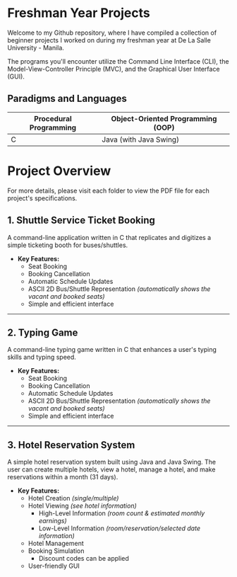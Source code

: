 # Freshman Year Projects
Welcome to my Github repository, where I have compiled a collection of beginner projects I worked on during my freshman year at De La Salle University - Manila. 

The programs you'll encounter utilize the Command Line Interface (CLI), the Model-View-Controller Principle (MVC), and the Graphical User Interface (GUI).

## Paradigms and Languages
| Procedural Programming | Object-Oriented Programming (OOP) |
|--|--|
| C | Java (with Java Swing) |

# Project Overview
For more details, please visit each folder to view the PDF file for each project's specifications.


## 1. Shuttle Service Ticket Booking
A command-line application written in C that replicates and digitizes a simple ticketing booth for buses/shuttles.
 - **Key Features:**
 	- Seat Booking
  	- Booking Cancellation
   	- Automatic Schedule Updates
   	- ASCII 2D Bus/Shuttle Representation *(automatically shows the vacant and booked seats)*
   	- Simple and efficient interface

--------

## 2. Typing Game
A command-line typing game written in C that enhances a user's typing skills and typing speed.
 - **Key Features:**
 	- Seat Booking
  	- Booking Cancellation
   	- Automatic Schedule Updates
   	- ASCII 2D Bus/Shuttle Representation *(automatically shows the vacant and booked seats)*
   	- Simple and efficient interface

--------

## 3. Hotel Reservation System
A simple hotel reservation system built using Java and Java Swing. The user can create multiple hotels, view a hotel, manage a hotel, and make reservations within a month (31 days).
 - **Key Features:**
	 - Hotel Creation *(single/multiple)* 
	  - Hotel Viewing *(see hotel information)* 
		   - High-Level Information *(room count & estimated monthly earnings)*
		   - Low-Level Information *(room/reservation/selected date information)*
	  - Hotel Management
	  - Booking Simulation 
		   - Discount codes can be applied
	  - User-friendly GUI
